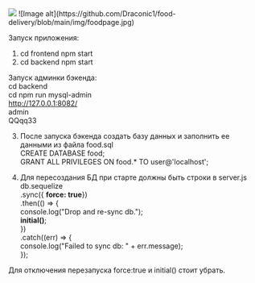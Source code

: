 
<img src=”https://github.com/Draconic1/food-delivery/blob/main/img/startpage.jpg”>  
![Image alt](https://github.com/Draconic1/food-delivery/blob/main/img/foodpage.jpg)  

Запуск приложения:  
1. cd frontend
   npm start
2. cd backend
   npm start
  
Запуск админки бэкенда:  
 cd backend  
 cd npm run mysql-admin  
 http://127.0.0.1:8082/  
 admin  
 QQqq33  


3. После запуска бэкенда создать базу данных и заполнить ее данными из файла food.sql  
  CREATE DATABASE food;  
  GRANT ALL PRIVILEGES ON food.* TO user@'localhost';  

4. Для пересоздания БД при старте должны быть строки в server.js  
  db.sequelize  
  .sync({ <b>force: true</b>})  
  .then(() => {  
    console.log("Drop and re-sync db.");  
    <b>initial()</b>;  
  })  
  .catch((err) => {  
    console.log("Failed to sync db: " + err.message);  
  });   
    
  Для отключения перезапуска force:true и initial() стоит убрать.  
